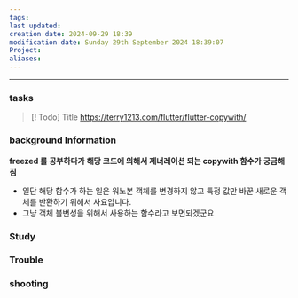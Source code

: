 ```yaml
---
tags: 
last updated: 
creation date: 2024-09-29 18:39 
modification date: Sunday 29th September 2024 18:39:07 
Project: 
aliases:
---
```


--- 
### tasks

> [! Todo] Title
> https://terry1213.com/flutter/flutter-copywith/

### background Information

**freezed 를 공부하다가 해당 코드에 의해서 제너레이션 되는 copywith 함수가 궁금해짐**
- 일단 해당 함수가 하는 일은 워노본 객체를 변경하지 않고 특정 값만 바꾼 새로운 객체를 반환하기 위해서 사요압니다.
- 그냥 객체 불변성을 위해서 사용하는 함수라고 보면되겠군요


### Study



### Trouble





### shooting
